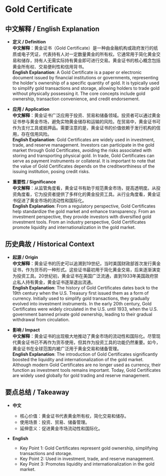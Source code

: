 # Gold Certificate

## 中文解释 / English Explanation

* **定义 / Definition**  
  **中文解释**：黄金证书（Gold Certificate）是一种由金融机构或政府发行的纸质或电子凭证，代表持有人对一定数量黄金的所有权。它通常用于简化黄金交易和储存，持有人无需实际持有黄金即可进行交易。黄金证书的核心概念包括黄金所有权、交易便利性和信用背书。  
  **English Explanation**: A Gold Certificate is a paper or electronic document issued by financial institutions or governments, representing the holder's ownership of a specific quantity of gold. It is typically used to simplify gold transactions and storage, allowing holders to trade gold without physically possessing it. The core concepts include gold ownership, transaction convenience, and credit endorsement.

* **应用 / Application**  
  **中文解释**：黄金证书广泛应用于投资、贸易和储备领域。投资者可以通过黄金证书参与黄金市场，避免实物黄金储存和运输的风险。在贸易中，黄金证书可作为支付工具或抵押品。需要注意的是，黄金证书的价值依赖于发行机构的信用，存在信用风险。  
  **English Explanation**: Gold Certificates are widely used in investment, trade, and reserve management. Investors can participate in the gold market through Gold Certificates, avoiding the risks associated with storing and transporting physical gold. In trade, Gold Certificates can serve as payment instruments or collateral. It is important to note that the value of Gold Certificates depends on the creditworthiness of the issuing institution, posing credit risks.

* **重要性 / Significance**  
  **中文解释**：从监管角度看，黄金证书有助于规范黄金市场，提高透明度。从投资角度看，它为投资者提供了多样化的黄金投资工具。从行业角度看，黄金证书促进了黄金市场的流动性和国际化。  
  **English Explanation**: From a regulatory perspective, Gold Certificates help standardize the gold market and enhance transparency. From an investment perspective, they provide investors with diversified gold investment tools. From an industry perspective, Gold Certificates promote liquidity and internationalization in the gold market.

## 历史典故 / Historical Context

* **起源 / Origin**  
  **中文解释**：黄金证书的历史可以追溯到19世纪，当时美国财政部首次发行黄金证书，作为货币的一种形式。这些证书最初用于简化黄金交易，后来逐渐演变为投资工具。20世纪初，黄金证书在美国广泛流通，直到1933年美国政府禁止私人持有黄金，黄金证书逐渐退出流通。  
  **English Explanation**: The history of Gold Certificates dates back to the 19th century when the U.S. Treasury first issued them as a form of currency. Initially used to simplify gold transactions, they gradually evolved into investment instruments. In the early 20th century, Gold Certificates were widely circulated in the U.S. until 1933, when the U.S. government banned private gold ownership, leading to their gradual withdrawal from circulation.

* **影响 / Impact**  
  **中文解释**：黄金证书的出现极大地推动了黄金市场的流动性和国际化。尽管现代黄金证书已不再作为货币使用，但其作为投资工具的功能仍然重要。如今，黄金证书在全球范围内被广泛用于黄金交易和储备管理。  
  **English Explanation**: The introduction of Gold Certificates significantly boosted the liquidity and internationalization of the gold market. Although modern Gold Certificates are no longer used as currency, their function as investment tools remains important. Today, Gold Certificates are widely used globally for gold trading and reserve management.

## 要点总结 / Takeaway

* **中文**  
  - 核心价值：黄金证书代表黄金所有权，简化交易和储存。  
  - 使用场景：投资、贸易、储备管理。  
  - 延伸意义：促进黄金市场流动性和国际化。

* **English**  
  - Key Point 1: Gold Certificates represent gold ownership, simplifying transactions and storage.  
  - Key Point 2: Used in investment, trade, and reserve management.  
  - Key Point 3: Promotes liquidity and internationalization in the gold market.